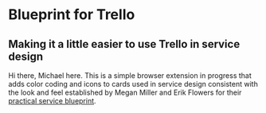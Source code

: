 # Blueprint for Trello
## Making it a little easier to use Trello in service design

Hi there, Michael here. This is a simple browser extension in progress that
adds color coding and icons to cards used in service design
consistent with the look and feel established by Megan Miller and Erik Flowers
for their [practical service blueprint](http://www.practicalservicedesign.com/the-guide).
